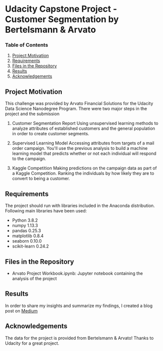 # Udacity Capstone Project - Customer Segmentation by Bertelsmann & Arvato

### Table of Contents

1. [Project Motivation](#motivation)
2. [Requirements](#requirements)
3. [Files in the Repository](#filesintherepository)
4. [Results](#results)
5. [Acknowledgements](#acknowledgements)


## Project Motivation <a name="motivation"></a>

This challenge was provided by Arvato Financial Solutions for the Udacity Data Science Nanodegree Program. There were two major steps in the project and the submission

1. Customer Segmentation Report
Using unsupervised learning methods to analyze attributes of established customers and the general population in order to create customer segments.

2. Supervised Learning Model
Accessing attributes from targets of a mail order campaign. You'll use the previous analysis to build a machine learning model that predicts whether or not each individual will respond to the campaign.

3. Kaggle Competition
Making predictions on the campaign data as part of a Kaggle Competition. Ranking the individuals by how likely they are to convert to being a customer.

## Requirements <a name="requirements"></a>

The project should run with libraries included in the Anaconda distribution. Following main libraries have been used:

  - Python 3.8.2
  - numpy 1.13.3
  - pandas 0.25.3
  - matplotlib 0.8.4
  - seaborn 0.10.0
  - scikit-learn 0.24.2


## Files in the Repository <a name="filesintherepository"></a>

  - Arvato Project Workbook.ipynb: Jupyter notebook containing the analysis of the project


## Results <a name="results"></a>

In order to share my insights and summarize my findings, I created a blog post on [Medium](https://medium.com/@samsp343/how-arvato-financial-services-is-handling-customer-data-to-create-thought-leadership-9b5f85f0d825)

## Acknowledgements <a name="acknowledgements"></a>

The data for the project is provided from Bertelsmann & Arvato!
Thanks to Udacity for a great project.


